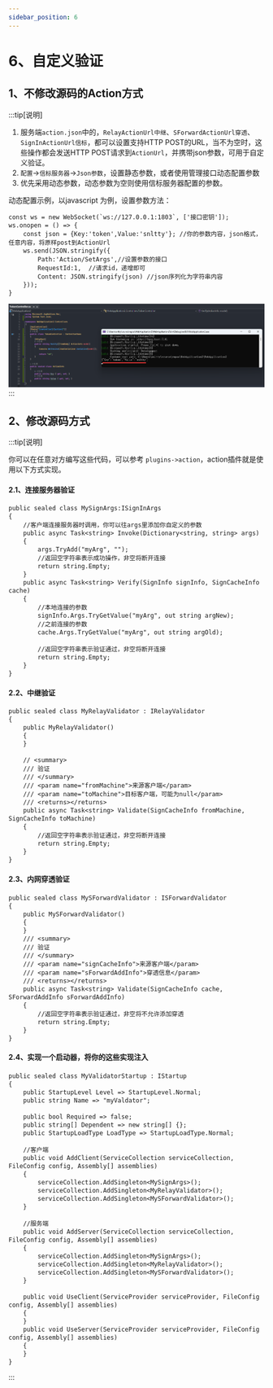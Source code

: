 ```yaml
---
sidebar_position: 6
---
```


# 6、自定义验证

## 1、不修改源码的Action方式

:::tip[说明]
1. 服务端`action.json`中的，`RelayActionUrl中继`、`SForwardActionUrl穿透`、`SignInActionUrl信标`，都可以设置支持HTTP POST的URL，当不为空时，这些操作都会发送HTTP POST请求到`ActionUrl`，并携带json参数，可用于自定义验证。
2. `配置`->`信标服务器`->`Json参数`，设置静态参数，或者使用管理接口动态配置参数
3. 优先采用动态参数，动态参数为空则使用信标服务器配置的参数。
 

动态配置示例，以javascript 为例，设置参数方法：
```
const ws = new WebSocket(`ws://127.0.0.1:1803`, ['接口密钥']);
ws.onopen = () => {
    const json = {Key:'token',Value:'snltty'}; //你的参数内容，json格式，任意内容，将原样post到ActionUrl
    ws.send(JSON.stringify({  
        Path:'Action/SetArgs',//设置参数的接口
        RequestId:1,  //请求id，递增即可
        Content: JSON.stringify(json) //json序列化为字符串内容
    }));
}
``` 
![Docusaurus Plushie](./img/action.png)
:::


## 2、修改源码方式

:::tip[说明]

你可以在任意对方编写这些代码，可以参考 `plugins->action`，action插件就是使用以下方式实现。

#### 2.1、连接服务器验证
```
public sealed class MySignArgs:ISignInArgs
{
    //客户端连接服务器时调用，你可以往args里添加你自定义的参数
    public async Task<string> Invoke(Dictionary<string, string> args)
    {
        args.TryAdd("myArg", "");
        //返回空字符串表示成功操作，非空将断开连接
        return string.Empty;
    }
    public async Task<string> Verify(SignInfo signInfo, SignCacheInfo cache)
    {
        //本地连接的参数
        signInfo.Args.TryGetValue("myArg", out string argNew);
        //之前连接的参数
        cache.Args.TryGetValue("myArg", out string argOld);

        //返回空字符串表示验证通过，非空将断开连接
        return string.Empty;
    }    
}
```
#### 2.2、中继验证
```
public sealed class MyRelayValidator : IRelayValidator
{
    public MyRelayValidator()
    {
    }

    // <summary>
    /// 验证
    /// </summary>
    /// <param name="fromMachine">来源客户端</param>
    /// <param name="toMachine">目标客户端，可能为null</param>
    /// <returns></returns>
    public async Task<string> Validate(SignCacheInfo fromMachine, SignCacheInfo toMachine)
    {
        //返回空字符串表示验证通过，非空将断开连接
        return string.Empty;
    }
}
```

#### 2.3、内网穿透验证
```
public sealed class MySForwardValidator : ISForwardValidator
{
    public MySForwardValidator()
    {
    }
    /// <summary>
    /// 验证
    /// </summary>
    /// <param name="signCacheInfo">来源客户端</param>
    /// <param name="sForwardAddInfo">穿透信息</param>
    /// <returns></returns>
    public async Task<string> Validate(SignCacheInfo cache, SForwardAddInfo sForwardAddInfo)
    {
        //返回空字符串表示验证通过，非空将不允许添加穿透
        return string.Empty;
    }
}
```

#### 2.4、实现一个启动器，将你的这些实现注入
```
public sealed class MyValidatorStartup : IStartup
{
    public StartupLevel Level => StartupLevel.Normal;
    public string Name => "myValdator";

    public bool Required => false;
    public string[] Dependent => new string[] {};
    public StartupLoadType LoadType => StartupLoadType.Normal;

    //客户端
    public void AddClient(ServiceCollection serviceCollection, FileConfig config, Assembly[] assemblies)
    {
        serviceCollection.AddSingleton<MySignArgs>();
        serviceCollection.AddSingleton<MyRelayValidator>();
        serviceCollection.AddSingleton<MySForwardValidator>();
    }

    //服务端
    public void AddServer(ServiceCollection serviceCollection, FileConfig config, Assembly[] assemblies)
    {
        serviceCollection.AddSingleton<MySignArgs>();
        serviceCollection.AddSingleton<MyRelayValidator>();
        serviceCollection.AddSingleton<MySForwardValidator>();
    }

    public void UseClient(ServiceProvider serviceProvider, FileConfig config, Assembly[] assemblies)
    {
    }
    public void UseServer(ServiceProvider serviceProvider, FileConfig config, Assembly[] assemblies)
    {
    }
}
```
:::
